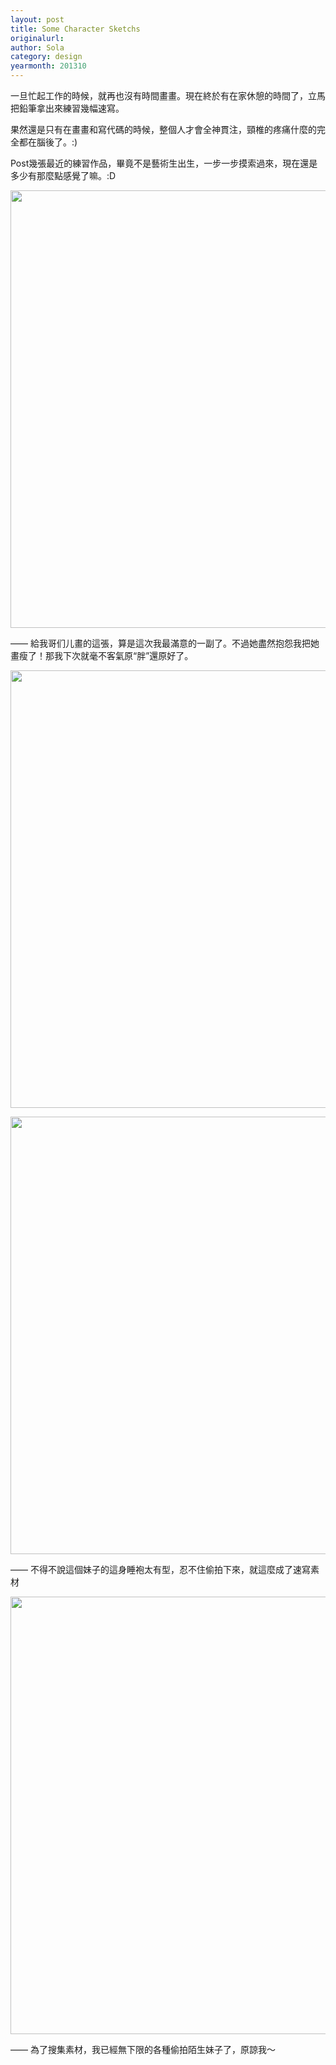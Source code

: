 ```yaml
---
layout: post
title: Some Character Sketchs
originalurl:
author: Sola
category: design
yearmonth: 201310
---
```

<div id="chinese" class="blog-main-content" style="display:block;">
<p>一旦忙起工作的時候，就再也沒有時間畫畫。現在終於有在家休憩的時間了，立馬把鉛筆拿出來練習幾幅速寫。</p>
<p>果然還是只有在畫畫和寫代碼的時候，整個人才會全神貫注，頸椎的疼痛什麼的完全都在腦後了。:)</p>
<p>Post幾張最近的練習作品，畢竟不是藝術生出生，一步一步摸索過來，現在還是多少有那麼點感覺了嘛。:D</p>


<p><img class="post-img" src="{{ site.baseurl }}/assets/img/blog/5-4.jpg" style="width:700px;"></p>
<p> —— 給我哥们儿畫的這張，算是這次我最滿意的一副了。不過她盡然抱怨我把她畫瘦了！那我下次就毫不客氣原“胖”還原好了。</p>
<p><img class="post-img" src="{{ site.baseurl }}/assets/img/blog/5-3.jpg" style="width:700px;"></p>
<p></p>
<p><img class="post-img" src="{{ site.baseurl }}/assets/img/blog/5-2.jpg" style="width:700px;"></p>
<p> —— 不得不說這個妹子的這身睡袍太有型，忍不住偷拍下來，就這麼成了速寫素材</p>
<p><img class="post-img" src="{{ site.baseurl }}/assets/img/blog/5-1.jpg" style="width:700px;"></p>
<p> —— 為了搜集素材，我已經無下限的各種偷拍陌生妹子了，原諒我～</p>
</div>